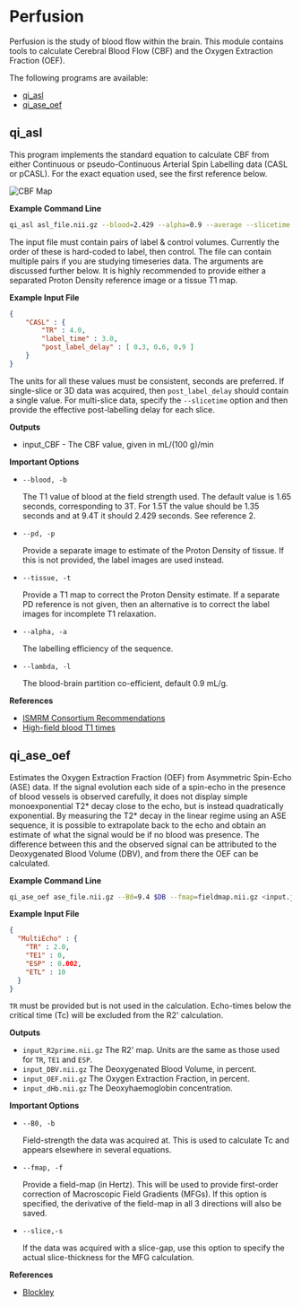 # Perfusion

Perfusion is the study of blood flow within the brain. This module contains tools to calculate Cerebral Blood Flow (CBF) and the Oxygen Extraction Fraction (OEF).

The following programs are available:

* [qi_asl](#qi_asl)
* [qi_ase_oef](#qi_ase_oef)

## qi_asl

This program implements the standard equation to calculate CBF from either Continuous or pseudo-Continuous Arterial Spin Labelling data (CASL or pCASL). For the exact equation used, see the first reference below.

![CBF Map](cbf.png)

**Example Command Line**

```bash
qi_asl asl_file.nii.gz --blood=2.429 --alpha=0.9 --average --slicetime --pd=reference_file.nii.gz <input.json
```

The input file must contain pairs of label & control volumes. Currently the order of these is hard-coded to label, then control. The file can contain multiple pairs if you are studying timeseries data. The arguments are discussed further below. It is highly recommended to provide either a separated Proton Density reference image or a tissue T1 map.

**Example Input File**

```json
{
    "CASL" : {
        "TR" : 4.0,
        "label_time" : 3.0,
        "post_label_delay" : [ 0.3, 0.6, 0.9 ]
    }
}
```

The units for all these values must be consistent, seconds are preferred. If single-slice or 3D data was acquired, then `post_label_delay` should contain a single value. For multi-slice data, specify the `--slicetime` option and then provide the effective post-labelling delay for each slice.

**Outputs**

* input_CBF - The CBF value, given in mL/(100 g)/min

**Important Options**

* `--blood, -b`

    The T1 value of blood at the field strength used. The default value is 1.65 seconds, corresponding to 3T. For 1.5T the value should be 1.35 seconds and at 9.4T it should 2.429 seconds. See reference 2.

* `--pd, -p`

    Provide a separate image to estimate of the Proton Density of tissue. If this is not provided, the label images are used instead.

* `--tissue, -t`

    Provide a T1 map to correct the Proton Density estimate. If a separate PD reference is not given, then an alternative is to correct the label images for incomplete T1 relaxation.

* `--alpha, -a`

    The labelling efficiency of the sequence.

* `--lambda, -l`

    The blood-brain partition co-efficient, default 0.9 mL/g.

**References**

- [ISMRM Consortium Recommendations](http://dx.doi.org/10.1002/mrm.25197)
- [High-field blood T1 times](http://dx.doi.org/10.1016/j.mri.2006.10.020)

## qi_ase_oef

Estimates the Oxygen Extraction Fraction (OEF) from Asymmetric Spin-Echo (ASE) data. If the signal evolution each side of a spin-echo in the presence of blood vessels is observed carefully, it does not display simple monoexponential T2* decay close to the echo, but is instead quadratically exponential. By measuring the T2* decay in the linear regime using an ASE sequence, it is possible to extrapolate back to the echo and obtain an estimate of what the signal would be if no blood was presence. The difference between this and the observed signal can be attributed to the Deoxygenated Blood Volume (DBV), and from there the OEF can be calculated.


**Example Command Line**

```bash
qi_ase_oef ase_file.nii.gz --B0=9.4 $DB --fmap=fieldmap.nii.gz <input.json
```

**Example Input File**

```json
{
  "MultiEcho" : {
    "TR" : 2.0,
    "TE1" : 0,
    "ESP" : 0.002,
    "ETL" : 10
  }
}
```

`TR` must be provided but is not used in the calculation. Echo-times below the critical time (Tc) will be excluded from the R2' calculation.

**Outputs**

* `input_R2prime.nii.gz` The R2' map. Units are the same as those used for `TR`, `TE1` and `ESP`.
* `input_DBV.nii.gz` The Deoxygenated Blood Volume, in percent.
* `input_OEF.nii.gz` The Oxygen Extraction Fraction, in percent.
* `input_dHb.nii.gz` The Deoxyhaemoglobin concentration.

**Important Options**

* `--B0, -b`

    Field-strength the data was acquired at. This is used to calculate Tc and appears elsewhere in several equations.

* `--fmap, -f`

    Provide a field-map (in Hertz). This will be used to provide first-order correction of Macroscopic Field Gradients (MFGs). If this option is specified, the derivative of the field-map in all 3 directions will also be saved.

* `--slice,-s`

    If the data was acquired with a slice-gap, use this option to specify the actual slice-thickness for the MFG calculation.

**References**

- [Blockley](https://doi.org/10.1016/j.neuroimage.2016.11.057)
